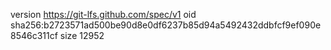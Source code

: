 version https://git-lfs.github.com/spec/v1
oid sha256:b2723571ad500be90d8e0df6237b85d94a5492432ddbfcf9ef090e8546c311cf
size 12952
